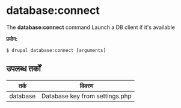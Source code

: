 # database:connect
The **database:connect** command Launch a DB client if it's available

**प्रयोग:**
```
$ drupal database:connect [arguments] 
```

## उपलब्ध तर्कों  
तर्क | विवरण
---------|-------------
database | Database key from settings.php

